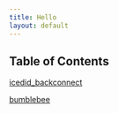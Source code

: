 ```yaml
---
title: Hello
layout: default
---
```


## Table of Contents 


[icedid_backconnect](icedid_backconnect.md)

[bumblebee](bumblebee.md)

